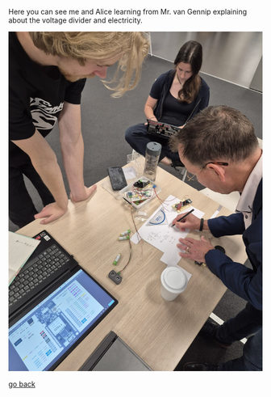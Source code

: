 Here you can see me and Alice learning from Mr. van Gennip explaining about the voltage divider and electricity.

![voltageDividerGennip](images/voltageDividerGennip.jpg)

[go back](/doc/PersonalDevelopmentPlan.md)